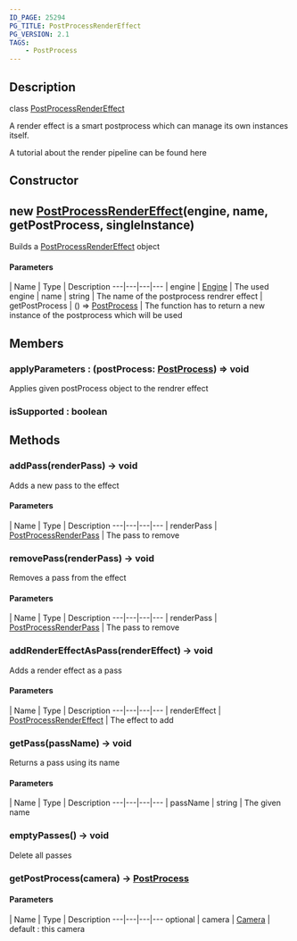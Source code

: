 ```yaml
---
ID_PAGE: 25294
PG_TITLE: PostProcessRenderEffect
PG_VERSION: 2.1
TAGS:
    - PostProcess
---
```

## Description

class [PostProcessRenderEffect](/classes/2.3/PostProcessRenderEffect)

A render effect is a smart postprocess which can manage its own instances itself.

A tutorial about the render pipeline can be found here

## Constructor

## new [PostProcessRenderEffect](/classes/2.3/PostProcessRenderEffect)(engine, name, getPostProcess, singleInstance)

Builds a [PostProcessRenderEffect](/classes/2.3/PostProcessRenderEffect) object

#### Parameters
 | Name | Type | Description
---|---|---|---
 | engine | [Engine](/classes/2.3/Engine) |   The used engine
 | name | string |   The name of the postprocess rendrer effect
 | getPostProcess | () =&gt; [PostProcess](/classes/2.3/PostProcess) |   The function has to return a new instance of the postprocess which will be used
## Members

### applyParameters : (postProcess: [PostProcess](/classes/2.3/PostProcess)) =&gt; void

Applies given postProcess object to the rendrer effect

### isSupported : boolean



## Methods

### addPass(renderPass) &rarr; void

Adds a new pass to the effect

#### Parameters
 | Name | Type | Description
---|---|---|---
 | renderPass | [PostProcessRenderPass](/classes/2.3/PostProcessRenderPass) |   The pass to remove

### removePass(renderPass) &rarr; void

Removes a pass from the effect

#### Parameters
 | Name | Type | Description
---|---|---|---
 | renderPass | [PostProcessRenderPass](/classes/2.3/PostProcessRenderPass) |   The pass to remove

### addRenderEffectAsPass(renderEffect) &rarr; void

Adds a render effect as a pass

#### Parameters
 | Name | Type | Description
---|---|---|---
 | renderEffect | [PostProcessRenderEffect](/classes/2.3/PostProcessRenderEffect) |   The effect to add

### getPass(passName) &rarr; void

Returns a pass using its name

#### Parameters
 | Name | Type | Description
---|---|---|---
 | passName | string |   The given name

### emptyPasses() &rarr; void

Delete all passes
### getPostProcess(camera) &rarr; [PostProcess](/classes/2.3/PostProcess)



#### Parameters
 | Name | Type | Description
---|---|---|---
optional | camera | [Camera](/classes/2.3/Camera) |   default : this camera

